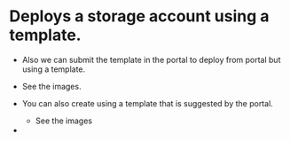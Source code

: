 
# Deploys a storage account using a template.

- Also we can submit the template in the portal to deploy from portal but using a template.

- See the images.

- You can also create using a template that is suggested by the portal.
  - See the images 
- 
